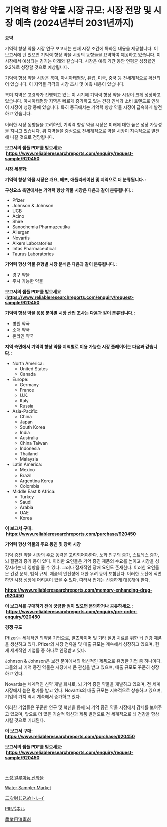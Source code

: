 <p><h1>기억력 향상 약물 시장 규모: 시장 전망 및 시장 예측 (2024년부터 2031년까지)</h1></p><p><strong>요약</strong></p>
<p><p>기억력 향상 약물 시장 연구 보고서는 현재 시장 조건에 특화된 내용을 제공합니다. 이 보고서에 딘 있으면 기억력 향상 약물 시장의 동향들을 요약하여 제공하고 있습니다. 이 시장에서 예상되는 경기는 아래와 같습니다. 시장은 예측 기간 동안 연평균 성장률인 9.2%로 성장할 것으로 예상됩니다.</p><p>기억력 향상 약물 시장은 북미, 아시아태평양, 유럽, 미국, 중국 등 전세계적으로 확산되어 있습니다. 이 지역들 각각의 시장 조사 및 예측 내용이 있습니다.</p><p>북미 지역은 고령화가 진행되고 있는 이 시기에 기억력 향상 약물 시장이 크게 성장하고 있습니다. 아시아태평양 지역은 빠르게 증가하고 있는 건강 인식과 소비 트렌드로 인해 이 시장이 성장 중에 있습니다. 특히 중국에서는 기억력 향상 약물 시장이 급속하게 발전하고 있습니다.</p><p>이러한 시장 동향들을 고려하면, 기억력 향상 약물 시장은 미래에 대한 높은 성장 가능성을 지니고 있습니다. 위 지역들을 중심으로 전세계적으로 약물 시장이 지속적으로 발전해 나갈 것으로 전망됩니다.</p></p>
<p><strong>보고서의 샘플 PDF를 받으세요: &nbsp;<a href="https://www.reliableresearchreports.com/enquiry/request-sample/920450">https://www.reliableresearchreports.com/enquiry/request-sample/920450</a></strong></p>
<p><strong>시장 세분화:</strong></p>
<p><strong> 기억력 향상 약물 시장은 개요, 배포, 애플리케이션 및 지역으로 더 분류됩니다. :</strong></p>
<p><strong>구성요소 측면에서는 기억력 향상 약물 시장은 다음과 같이 분류됩니다.:</strong></p>
<p><ul><li>Pfizer</li><li>Johnson & Johnson</li><li>UCB</li><li>Acino</li><li>Shire</li><li>Sanochemia Pharmazeutika</li><li>Allergan</li><li>Novartis</li><li>Alkem Laboratories</li><li>Intas Pharmaceutical</li><li>Taurus Laboratories</li></ul></p>
<p><strong> 기억력 향상 약물 유형별 시장 분석은 다음과 같이 분류됩니다.:</strong></p>
<p><ul><li>경구 약물</li><li>주사 가능한 약물</li></ul></p>
<p><strong>보고서의 샘플 PDF를 받으세요 :<a href="https://www.reliableresearchreports.com/enquiry/request-sample/920450">https://www.reliableresearchreports.com/enquiry/request-sample/920450</a></strong></p>
<p><strong> 기억력 향상 약물 응용 분야별 시장 산업 조사는 다음과 같이 분류됩니다.:</strong></p>
<p><ul><li>병원 약국</li><li>소매 약국</li><li>온라인 약국</li></ul></p>
<p><strong>지역 측면에서 기억력 향상 약물 지역별로 이용 가능한 시장 플레이어는 다음과 같습니다.:</strong></p>
<p><ul>
    <li>
        North America:
        <ul>
            <li>United States</li>
            <li>Canada</li>
        </ul>
    </li>
    <li>
        Europe:
        <ul>
            <li>Germany</li>
            <li>France</li>
            <li>U.K.</li>
            <li>Italy</li>
            <li>Russia</li>
        </ul>
    </li>
    <li>
        Asia-Pacific:
        <ul>
            <li>China</li>
            <li>Japan</li>
            <li>South Korea</li>
            <li>India</li>
            <li>Australia</li>
            <li>China Taiwan</li>
            <li>Indonesia</li>
            <li>Thailand</li>
            <li>Malaysia</li>
        </ul>
    </li>
    <li>
        Latin America:
        <ul>
            <li>Mexico</li>
            <li>Brazil</li>
            <li>Argentina Korea</li>
            <li>Colombia</li>
        </ul>
    </li>
    <li>
        Middle East & Africa:
        <ul>
            <li>Turkey</li>
            <li>Saudi</li>
            <li>Arabia</li>
            <li>UAE</li>
            <li>Korea</li>
        </ul>
    </li>
    </ul></p>
<p><strong>이 보고서 구매: &nbsp;<a href="https://www.reliableresearchreports.com/purchase/920450">https://www.reliableresearchreports.com/purchase/920450</a></strong></p>
<p><strong>기억력 향상 약물의 주요 동인 및 장벽 시장</strong></p>
<p><p>기억 증진 약물 시장의 주요 동력은 고려되어야한다. 노화 인구의 증가, 스트레스 증가, 뇌 질환의 증가 등이 있다. 이러한 요인들은 기억 증진 제품의 수요를 높이고 시장을 성장시키는 데 영향을 줄 수 있다. 그러나 잠재적인 장애 요인도 존재한다. 이러한 요인들은 건강 문제, 법적 규제, 제품의 안전성에 대한 우려 등이 포함된다. 이러한 도전에 직면하면 시장 성장에 어려움이 있을 수 있다. 따라서 업계는 신중하게 대응해야 한다.</p></p>
<p><strong><a href="https://www.reliableresearchreports.com/memory-enhancing-drug-r920450">https://www.reliableresearchreports.com/memory-enhancing-drug-r920450</a></strong></p>
<p><strong>이 보고서를 구매하기 전에 궁금한 점이 있으면 문의하거나 공유하세요.: &nbsp;<a href="https://www.reliableresearchreports.com/enquiry/pre-order-enquiry/920450">https://www.reliableresearchreports.com/enquiry/pre-order-enquiry/920450</a></strong></p>
<p><strong>경쟁 구도</strong></p>
<p><p>Pfizer는 세계적인 의약품 기업으로, 알츠하이머 및 기타 질병 치료를 위한 뇌 건강 제품을 생산하고 있다. Pfizer의 시장 점유율 및 매출 규모는 계속해서 성장하고 있으며, 현재 세계적인 기업들 중 하나로 인정받고 있다.</p><p>Johnson & Johnson은 보건 분야에서의 혁신적인 제품으로 유명한 기업 중 하나이다. 그들의 뇌 기억 증진 약물은 시장에서 큰 관심을 받고 있으며, 매출 규모도 꾸준히 성장하고 있다.</p><p>Novartis는 세계적인 신약 개발 회사로, 뇌 기억 증진 약물을 개발하고 있으며, 전 세계 시장에서 높은 평가를 받고 있다. Novartis의 매출 규모는 지속적으로 상승하고 있으며, 기업의 가치 역시 계속해서 증가하고 있다.</p><p>이러한 기업들은 꾸준한 연구 및 혁신을 통해 뇌 기억 증진 약물 시장에서 강세를 보여주고 있으며, 앞으로 더 많은 기술적 혁신과 제품 발전으로 전 세계적으로 뇌 건강을 향상시킬 것으로 기대된다.</p></p>
<p><strong>이 보고서 구매: &nbsp; <a href="https://www.reliableresearchreports.com/purchase/920450">https://www.reliableresearchreports.com/purchase/920450</a></strong></p>
<p><strong>보고서의 샘플 PDF를 받으세요: &nbsp;<a href="https://www.reliableresearchreports.com/enquiry/request-sample/920450">https://www.reliableresearchreports.com/enquiry/request-sample/920450</a></strong><strong></strong></p>
<p>&nbsp;</p>
<p><p><a href="https://medium.com/@felipegrrady654556/%EC%B9%BC%EC%8A%A8%EB%93%9C-%EC%95%8C%EB%A3%A8%EB%AF%B8%EB%8A%84-%EC%82%B0%ED%99%94%EB%AC%BC-%EC%8B%9C%EC%9E%A5-%EB%B6%84%EC%84%9D-%EA%B8%80%EB%A1%9C%EB%B2%8C-%EC%82%B0%EC%97%85-%EC%A0%84%EB%A7%9D%EA%B3%BC-%EC%98%88%EC%B8%A1-2024%EB%85%84%EB%B6%80%ED%84%B0-2031%EB%85%84%EA%B9%8C%EC%A7%80-498136607149">소성 알루미늄 산화물</a></p><p><a href="https://github.com/seekum/Market-Research-Report-List-2/blob/main/water-sampler-market.md">Water Sampler Market</a></p><p><a href="https://github.com/pepo3k/Market-Research-Report-List-1/blob/main/707836730324.md">二次封じ込めトレイ</a></p><p><a href="https://github.com/vhemk0794148/Market-Research-Report-List-1/blob/main/468522730323.md">PIRパネル</a></p><p><a href="https://medium.com/@teridactyl90/%E8%BE%B2%E6%A5%AD%E7%94%A8%E6%B6%88%E6%AF%92%E8%96%AC%E5%B8%82%E5%A0%B4-%E7%AB%B6%E4%BA%89%E5%88%86%E6%9E%90-%E5%B8%82%E5%A0%B4%E3%83%88%E3%83%AC%E3%83%B3%E3%83%89-2031%E5%B9%B4%E3%81%BE%E3%81%A7%E3%81%AE%E4%BA%88%E6%B8%AC-f4405530f414">農業用消毒剤</a></p></p>